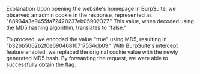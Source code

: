 Explanation
Upon opening the website's homepage in BurpSuite, we observed an admin cookie in the response, represented as "68934a3e9455fa72420237eb05902327." This value, when decoded using the MD5 hashing algorithm, translates to "false."

To proceed, we encoded the value "true" using MD5, resulting in "b326b5062b2f0e69046810717534cb09." With BurpSuite's intercept feature enabled, we replaced the original cookie value with the newly generated MD5 hash. By forwarding the request, we were able to successfully obtain the flag.